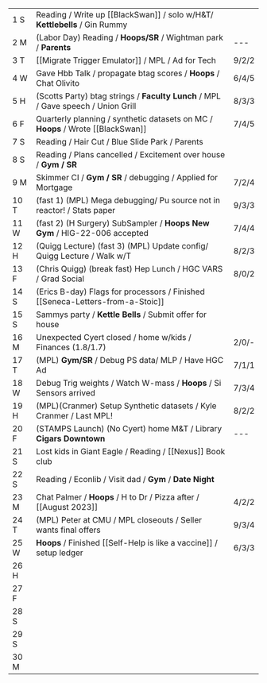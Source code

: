 |      |                                                                                   |       |
| ---- | --------------------------------------------------------------------------------- | ----- |
| 1  S | Reading / Write up [[BlackSwan]] / solo w/H&T/ **Kettlebells** / Gin Rummy        |       |
| 2  M | (Labor Day) Reading / **Hoops/SR** / Wightman park / **Parents**                  | ---   |
| 3  T | [[Migrate Trigger Emulator]] /  MPL / Ad for Tech                                 | 9/2/2 |
| 4  W | Gave Hbb Talk / propagate btag scores / **Hoops** / Chat Olivito                  | 6/4/5 |
| 5  H | (Scotts Party) btag strings / **Faculty Lunch** / MPL / Gave speech / Union Grill | 8/3/3 |
| 6  F | Quarterly planning / synthetic datasets on MC / **Hoops** / Wrote [[BlackSwan]]   | 7/4/5 |
| 7  S | Reading / Hair Cut / Blue Slide Park / Parents                                    |       |
| 8  S | Reading / Plans cancelled / Excitement over house / **Gym / SR**                  |       |
| 9  M | Skimmer CI / **Gym / SR** / debugging / Applied for Mortgage                      | 7/2/4 |
| 10 T | (fast 1) (MPL) Mega debugging/ Pu source not in reactor! / Stats paper            | 9/3/3 |
| 11 W | (fast 2) (H Surgery) SubSampler / **Hoops New Gym** / HIG-22-006 accepted         | 7/4/4 |
| 12 H | (Quigg Lecture) (fast 3) (MPL) Update config/ Quigg Lecture / Walk w/T            | 8/2/3 |
| 13 F | (Chris Quigg) (break fast) Hep Lunch / HGC VARS / Grad Social                     | 8/0/2 |
| 14 S | (Erics B-day)  Flags for processors /  Finished [[Seneca-Letters-from-a-Stoic]]   |       |
| 15 S | Sammys party / **Kettle Bells** / Submit offer for house                          |       |
| 16 M | Unexpected Cyert closed /  home w/kids / Finances (1.8/1.7)                       | 2/0/- |
| 17 T | (MPL) **Gym/SR** /  Debug PS data/ MLP / Have HGC Ad                              | 7/1/1 |
| 18 W | Debug Trig weights / Watch W-mass / **Hoops** / Si Sensors arrived                | 7/3/4 |
| 19 H | (MPL)(Cranmer) Setup Synthetic datasets / Kyle Cranmer / Last MPL!                | 8/2/2 |
| 20 F | (STAMPS Launch) (No Cyert) home M&T / Library **Cigars Downtown**                 | ---   |
| 21 S | Lost kids in Giant Eagle / Reading / [[Nexus]] Book club                          |       |
| 22 S | Reading / Econlib / Visit dad / **Gym** / **Date Night**                          |       |
| 23 M | Chat Palmer / **Hoops** / H to Dr / Pizza after / [[August 2023]]                 | 4/2/2 |
| 24 T | (MPL) Peter at CMU / MPL closeouts / Seller wants final offers                    | 9/3/4 |
| 25 W | **Hoops** / Finished [[Self-Help is like a vaccine]] / setup ledger               | 6/3/3 |
| 26 H |                                                                                   |       |
| 27 F |                                                                                   |       |
| 28 S |                                                                                   |       |
| 29 S |                                                                                   |       |
| 30 M |                                                                                   |       |
